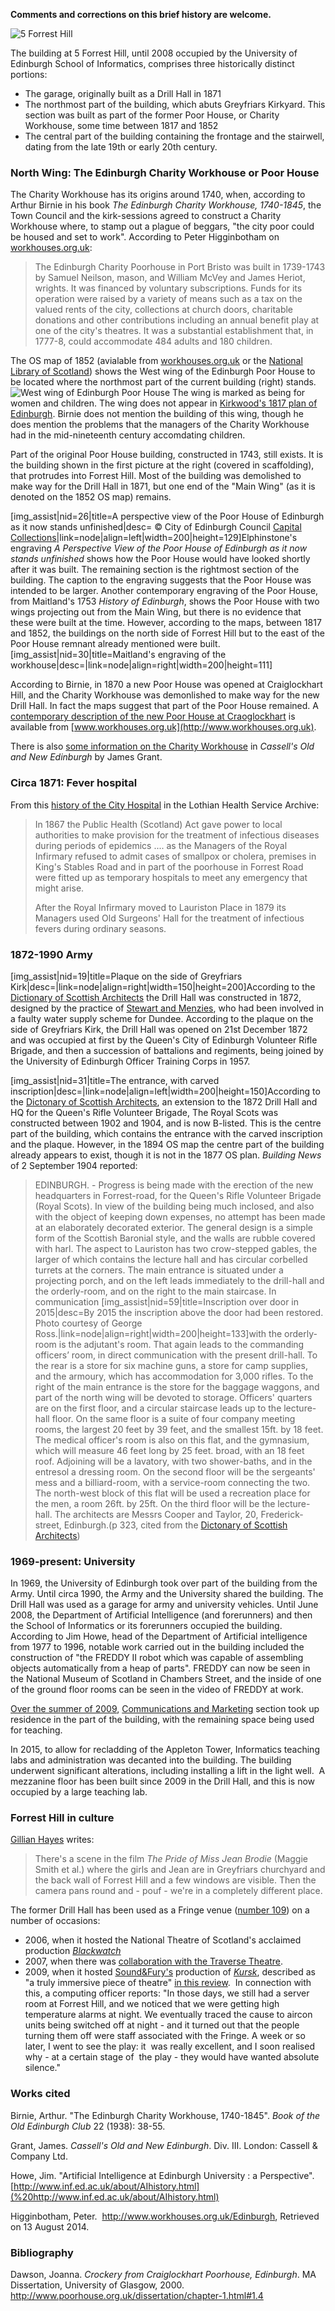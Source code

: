 **Comments and corrections on this brief history are welcome.**

![5 Forrest Hill](images/DSCF1168-small.JPG)

The building at 5 Forrest Hill, until 2008 occupied by the University
of Edinburgh School of Informatics, comprises three historically
distinct portions:

-   The garage, originally built as a Drill Hall in 1871
-   The northmost part of the building, which abuts Greyfriars Kirkyard.
    This section was built as part of the former Poor House, or Charity
    Workhouse, some time between 1817 and 1852
-   The central part of the building containing the frontage and the
    stairwell, dating from the late 19th or early 20th century.

### North Wing: The Edinburgh Charity Workhouse or Poor House

The Charity Workhouse has its origins around 1740, when, according to
Arthur Birnie in his book *The Edinburgh Charity Workhouse, 1740-1845*,
the Town Council and the kirk-sessions agreed to construct a Charity
Workhouse where, to stamp out a plague of beggars, "the city poor could
be housed and set to work". According to Peter Higginbotham on
[workhouses.org.uk](http://www.workhouses.org.uk/Edinburgh):

> The Edinburgh Charity Poorhouse in Port Bristo was built in 1739-1743
> by Samuel Neilson, mason, and William McVey and James Heriot, wrights.
> It was financed by voluntary subscriptions. Funds for its operation
> were raised by a variety of means such as a tax on the valued rents of
> the city, collections at church doors, charitable donations and other
> contributions including an annual benefit play at one of the city's
> theatres. It was a substantial establishment that, in 1777-8, could
> accommodate 484 adults and 180 children.

The OS map of 1852 (avialable from
[workhouses.org.uk](http://www.workhouses.org.uk/Edinburgh) or the
[National Library of
Scotland](http://www.nls.uk/maps/townplans/edinburgh1056_1_sw.html))
shows the West wing of the Edinburgh Poor House to be located where the
northmost part of the current building (right) stands.
![West wing of Edinburgh Poor House](images/DSCF1174-small.JPG) 
The wing is marked as being for women and children. The wing does not appear in
[Kirkwood's 1817 plan of Edinburgh](http://www.nls.uk/maps/early/416.html). Birnie does not
mention the building of this wing, though he does mention the problems
that the managers of the Charity Workhouse had in the mid-nineteenth
century accomdating children.

Part of the original Poor House building, constructed in 1743, still
exists. It is the building shown in the first picture at the right
(covered in scaffolding), that protrudes into Forrest Hill. Most of the
building was demolished to make way for the Drill Hall in 1871, but one
end of the "Main Wing" (as it is denoted on the 1852 OS map) remains.

\[img\_assist|nid=26|title=A perspective view of the Poor House of
Edinburgh as it now stands unfinished|desc= © City of Edinburgh Council
[Capital
Collections](http://www.capitalcollections.org.uk/)|link=node|align=left|width=200|height=129\]Elphinstone's
engraving *A Perspective View of the Poor House of Edinburgh as it now
stands unfinished* shows how the Poor House would have looked shortly
after it was built. The remaining section is the rightmost section of
the building. The caption to the engraving suggests that the Poor House
was intended to be larger. Another contemporary engraving of the Poor
House, from Maitland's 1753 *History of Edinburgh*, shows the Poor House
with two wings projecting out from the Main Wing, but there is no
evidence that these were built at the time. However, according to the
maps, between 1817 and 1852, the buildings on the north side of Forrest
Hill but to the east of the Poor House remnant already mentioned were
built.\[img\_assist|nid=30|title=Maitland's engraving of the
workhouse|desc=|link=node|align=right|width=200|height=111\]

According to Birnie, in 1870 a new Poor House was opened at
Craiglockhart Hill, and the Charity Workhouse was demonlished to make
way for the new Drill Hall. In fact the maps suggest that part of the
Poor House remained. A [contemporary description of the new Poor House
at Craoglockhart](http://www.workhouses.org.uk/Edinburgh) is available
from [www.workhouses.org.uk](http://www.workhouses.org.uk).

There is also [some information on the Charity
Workhouse](http://www.oldandnewedinburgh.co.uk/volume4/page144.html) in
*Cassell's Old and New Edinburgh* by James Grant.

### Circa 1871: Fever hospital

From this [history of the City
Hospital](http://www.lhsa.lib.ed.ac.uk/exhibits/hosp_hist/city.htm) in
the Lothian Health Service Archive:

> In 1867 the Public Health (Scotland) Act gave power to local
> authorities to make provision for the treatment of infectious diseases
> during periods of epidemics .... as the Managers of the Royal
> Infirmary refused to admit cases of smallpox or cholera, premises in
> King's Stables Road and in part of the poorhouse in Forrest Road were
> fitted up as temporary hospitals to meet any emergency that might
> arise.
>
> After the Royal Infirmary moved to Lauriston Place in 1879 its
> Managers used Old Surgeons' Hall for the treatment of infectious
> fevers during ordinary seasons.

### 1872-1990 Army

\[img\_assist|nid=19|title=Plaque on the side of Greyfriars
Kirk|desc=|link=node|align=right|width=150|height=200\]According to the
[Dictionary of Scottish
Architects](http://www.scottisharchitects.org.uk/building_full.php?id=208853)
the Drill Hall was constructed in 1872, designed by the practice of
[Stewart and
Menzies](http://www.scottisharchitects.org.uk/architect_full.php?id=201733),
who had been involved in a faulty water supply scheme for Dundee.
According to the plaque on the side of Greyfriars Kirk, the Drill Hall
was opened on 21st December 1872 and was occupied at first by the
Queen's City of Edinburgh Volunteer Rifle Brigade, and then a succession
of battalions and regiments, being joined by the University of Edinburgh
Officer Training Corps in 1957.

\[img\_assist|nid=31|title=The entrance, with carved
inscription|desc=|link=node|align=left|width=200|height=150\]According
to the [Dictonary of Scottish
Architects](http://www.scottisharchitects.org.uk/building_full.php?id=201495),
an extension to the 1872 Drill Hall and HQ for the Queen's Rifle
Volunteer Brigade, The Royal Scots was constructed between 1902 and
1904, and is now B-listed. This is the centre part of the building,
which contains the entrance with the carved inscription and the plaque.
However, in the 1894 OS map the centre part of the building already
appears to exist, though it is not in the 1877 OS plan. *Building News*
of 2 September 1904 reported:

> EDINBURGH. - Progress is being made with the erection of the new
> headquarters in Forrest-road, for the Queen's Rifle Volunteer Brigade
> (Royal Scots). In view of the building being much inclosed, and also
> with the object of keeping down expenses, no attempt has been made at
> an elaborately decorated exterior. The general design is a simple form
> of the Scottish Baronial style, and the walls are rubble covered with
> harl. The aspect to Lauriston has two crow-stepped gables, the larger
> of which contains the lecture hall and has circular corbelled turrets
> at the corners. The main entrance is situated under a projecting
> porch, and on the left leads immediately to the drill-hall and the
> orderly-room, and on the right to the main staircase. In communication
> \[img\_assist|nid=59|title=Inscription over door in 2015|desc=By 2015
> the inscription above the door had been restored. Photo courtesy of
> George Ross.|link=node|align=right|width=200|height=133\]with the
> orderly-room is the adjutant's room. That again leads to the
> commanding officers’ room, in direct communication with the present
> drill-hall. To the rear is a store for six machine guns, a store for
> camp supplies, and the armoury, which has accommodation for 3,000
> rifles. To the right of the main entrance is the store for the baggage
> waggons, and part of the north wing will be devoted to storage.
> Officers' quarters are on the first floor, and a circular staircase
> leads up to the lecture-hall floor. On the same floor is a suite of
> four company meeting rooms, the largest 20 feet by 39 feet, and the
> smallest 15ft. by 18 feet. The medical officer's room is also on this
> flat, and the gymnasium, which will measure 46 feet long by 25 feet.
> broad, with an 18 feet roof. Adjoining will be a lavatory, with two
> shower-baths, and in the entresol a dressing room. On the second floor
> will be the sergeants' mess and a billiard-room, with a service-room
> connecting the two. The north-west block of this flat will be used a
> recreation place for the men, a room 26ft. by 25ft. On the third floor
> will be the lecture-hall. The architects are Messrs Cooper and Taylor,
> 20, Frederick-street, Edinburgh.(p 323, cited from the [Dictonary of
> Scottish
> Architects](http://www.scottisharchitects.org.uk/building_full.php?id=201495))

### 1969-present: University

In 1969, the University of Edinburgh took over part of the building from
the Army. Until circa 1990, the Army and the University shared the
building. The Drill Hall was used as a garage for army and university
vehicles. Until June 2008, the Department of Artificial Intelligence
(and forerunners) and then the School of Informatics or its forerunners
occupied the building. According to Jim Howe, head of the Department of
Artificial intelligence from 1977 to 1996, notable work carried out in
the building included the construction of "the FREDDY II robot which was
capable of assembling objects automatically from a heap of parts".
FREDDY can now be seen in the National Museum of Scotland in Chambers
Street, and the inside of one of the ground floor rooms can be seen in
the video of FREDDY at work.

[Over the summer of
2009](http://www.smg.estates.ed.ac.uk/docs/open/Paper6.6_SASG.pdf),
[Communications and
Marketing](http://www.ed.ac.uk/schools-departments/communications-marketing/about-us/contacts)
section took up residence in the part of the building, with the
remaining space being used for teaching.

In 2015, to allow for recladding of the Appleton Tower, Informatics
teaching labs and administration was decanted into the building. The
building underwent significant alterations, including installing a lift
in the light well.  A mezzanine floor has been built since 2009 in the
Drill Hall, and this is now occupied by a large teaching lab.

### Forrest Hill in culture

[Gillian Hayes](http://uk.linkedin.com/in/gillianhayes) writes:

> There's a scene in the film *The Pride of Miss Jean Brodie* (Maggie
> Smith et al.) where the girls and Jean are in Greyfriars churchyard
> and the back wall of Forrest Hill and a few windows are visible. Then
> the camera pans round and - pouf - we're in a completely different
> place.

The former Drill Hall has been used as a Fringe venue ([number
109](http://www.festivals.ed.ac.uk/venue_drill.asp)) on a number of
occasions:

-   2006, when it hosted the National Theatre of Scotland's acclaimed
    production
    [*Blackwatch*](http://www.festivals.ed.ac.uk/show_blackwatch.asp)
-   2007, when there was [collaboration with the Traverse
    Theatre](http://www.festivals.ed.ac.uk/venue_drill.asp).
-   2009, when it hosted [Sound&Fury's](http://www.soundandfury.org.uk)
    production of [*Kursk*](http://www.soundandfury.org.uk/kursk.html),
    described as "<span class="fullpost">a truly immersive piece of
    theatre" [in this
    review](http://www.viewfromthestalls.co.uk/2009/08/kursk-edinburgh-fringe-2009.html)</span>. 
    In connection with this, a computing officer reports: "In those
    days, we still had a server room at Forrest Hill, and we noticed
    that we were getting high temperature alarms at night. We eventually
    traced the cause to aircon units being switched off at night - and
    it turned out that the people turning them off were staff associated
    with the Fringe. A week or so later, I went to see the play: it  was
    really excellent, and I soon realised why - at a certain stage of 
    the play - they would have wanted absolute silence."

### Works cited

Birnie, Arthur. "The Edinburgh Charity Workhouse, 1740-1845". *Book of
the Old Edinburgh Club* 22 (1938): 38-55.

Grant, James. *Cassell's Old and New Edinburgh*. Div. III. London:
Cassell & Company Ltd.

Howe, Jim. "Artificial Intelligence at Edinburgh University : a
Perspective".[http://www.inf.ed.ac.uk/about/AIhistory.html](%20http://www.inf.ed.ac.uk/about/AIhistory.html)

Higginbotham, Peter.  <http://www.workhouses.org.uk/Edinburgh>,
Retrieved on 13 August 2014.

### Bibliography

Dawson, Joanna. *Crockery from Craiglockhart Poorhouse, Edinburgh*. MA
Dissertation, University of Glasgow, 2000.
<http://www.poorhouse.org.uk/dissertation/chapter-1.html#1.4>
